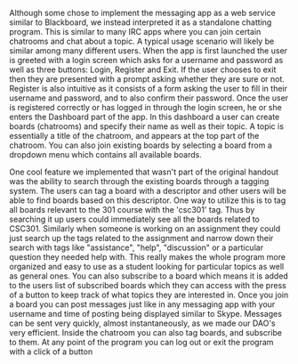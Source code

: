Although some chose to implement the messaging app as a web service similar to Blackboard, we instead interpreted it as a standalone chatting program. This is similar to many IRC apps where you can join certain chatrooms and chat about a topic. A typical usage scenario will likely be similar among many different users. When the app is first launched the user is greeted with a login screen which asks for a username and password as well as three buttons: Login, Register and Exit. If the user chooses to exit then they are presented with a prompt asking whether they are sure or not. Register is also intuitive as it consists of a form asking the user to fill in their username and password, and to also confirm their password. Once the user is registered correctly or has logged in through the login screen, he or she enters the Dashboard part of the app. In this dashboard a user can create boards (chatrooms) and specify their name as well as their topic. A topic is essentially a title of the chatroom, and appears at the top part of the chatroom. You can also join existing boards by selecting a board from a dropdown menu which contains all available boards.

 One cool feature we implemented that wasn't part of the original handout was the ability to search through the existing boards through a tagging system. The users can tag a board with a descriptor and other users will be able to find boards based on this descriptor. One way to utilize this is to tag all boards relevant to the 301 course with the 'csc301' tag. Thus by searching it up users could immediately see all the boards related to CSC301. Similarly when someone is working on an assignment they could just search up the tags related to the assignment and narrow down their search with tags like "assistance", "help", "discussion" or a particular question they needed help with. This really makes the whole program more organized and easy to use as a student looking for particular topics as well as general ones. You can also subscribe to a board which means it is added to the users list of subscribed boards which they can access with the press of a button to keep track of what topics they are interested in. Once you join a board you can post messages just like in any messaging app with your username and time of posting being displayed similar to Skype. Messages can be sent very quickly, almost instantaneously, as we made our DAO's very efficient. Inside the chatroom you can also tag boards, and subscribe to them. At any point of the program you can log out or exit the program with a click of a button
